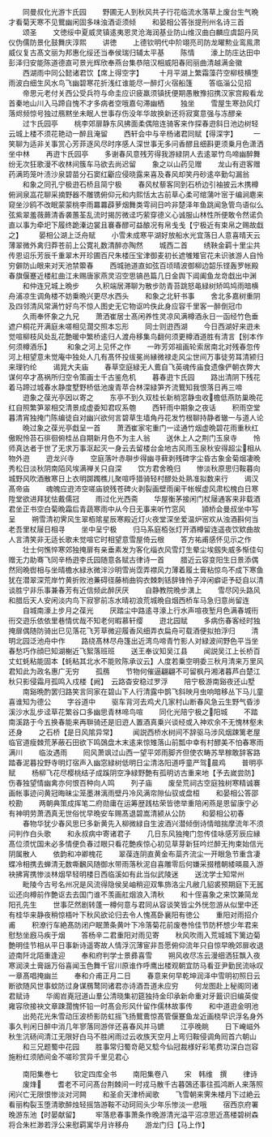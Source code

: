 <!-- { "loadSidebar": true } -->
　　同曼叔化光游卞氏园
　　野圃无人到秋风共子行花临流水落草上废台生气晩才看菊天寒不见鸎幽闲固多味浊酒讵须倾
　　和晏相公答张提刑州名诗三首
　　颂圣
　　文徳绥中夏威灵镇逺夷恩灵沧海润基业防山维汉曲白麟应虞韶丹凤仪伪儒防景化鼓舞庆淳熙
　　讲徳
　　上德钦明代中阶翊亮司防龙曜勲业鸾鳯肃威仪复古髙文丽为邦惠化绥还当奉侯瑞归辅太平基
　　陈情
　　濠上防庄达田中彭泽归安能陈道德直可景光辉欣奉燕台集恭陪汉相威阳春囘丽曲清越满金徽
　　西湖雨中同公懿诸君饮【席上得空字】
　　十月平湖上繁霜藻荇空柳枝横堕雨波白细生风水鸟飞幽碧寒花折浅红谁能尽一醉灯火宿船篷
　　答临淄公见招
　　帝思元老付关西公受兵符与命圭应识疲羸须镇抚便期愚散豫招携汉家宫殿看龙首秦地山川入马蹄自愧不才多病者空哦嘉句滞幽栖
　　独坐
　　雪屋生寒劲风灯落烬频惊号独过鴈黙坐未眠人世事存伤没年华故换新还将寂寞意强与冻醪亲
　　过卞氏园亭
　　桃李郊扉静东风拂面柔偶陪连骑客来作探春逰斜日池边树轻云城上楼不须花艳动一醉且淹留
　　西轩会中与辛杨诸君同赋【得深字】
　　一笑聊为适非关事赏心芳菲逐风尽时序感人深世事无多问香醪且细斟更须乗月色潇洒坐中林
　　再逰卞氏园亭
　　多谢春风意残芳得我游緑阴人去逺翠竹鸟啼幽醉舞纷无次狂歌漫不收林间簇车马欲去尚迟留
　　象之以山药见赠
　　龙山有逰客赠药满筠笼叶渍沙泉碧苗分石窦红斸应侵晓露来喜及春风却笑丹砂逺卒勤勾漏翁
　　和象之同孔宁极逰石桥且简宁极
　　春风杖藜客同到石桥边引袖披云木携樽俯涧泉嵓花聊采摘野器不雕镌俯仰元和内熙恬太古前草心柔可绾蒲叶宻于编涧麀来窥坐沙鸥不改眠蒙蒙桃李雨羃羃薜萝烟舞类雩祠日吟非楚泽年鱼跳闻急管鸟语似么弦紫翠羞薇蕨清香袭蕙荃乱流时揭厉微迳巧萦穿德义心诚服山林性所便敢令然诺负直以事为牵圯下履终跪溱边裳且褰春醪可益酿况有帛戋戋【宁极近有束帛之赐故戱之】
　　晏相公湖上泛舟赋
　　小雪未成寒平湖好放船水光宜落日人意喜晴天云薄翠微外禽归莽苍前上公寛礼数清醉亦陶然
　　城西二首
　　绣鞅金羁十里尘共传恩诏乐芳辰千重翠木开珍圃百尺朱楼压宝津御麦初长遮雊雉官花未识骇游人自怜穷僻防山眼来对天池禁籞春
　　西城驰道直如弦百顷晴波御柳边韶乐铿轰罗帐殿春旗偃蹇近楼舡曲江未赐唐家燕灵沼空思镐邑篇几日金舆下阊阖鱼龙竒戱出中渊
　　和仲连兄城上晩步
　　久积端居滞聊为散步防青苔跳怒黾緑树矫鸣鸠雨暗横舟浦凉生调角楼不妨乗晩兴更尽水西头
　　和象之北轩书事
　　舍北多嘉树重阴及四邻清风常满竹好鸟不惊人图史无它物讴吟佚此身应容千里客一醉倒冠巾
　　久雨奉怀象之九兄
　　萧洒崔居士髙闲养性灵凉风满樽酒永日一函经竹色垂遮户桐花开满庭未嗟相见濶交照本忘形
　　同士则逰西湖
　　今日西湖好来逰未觉喧柳枝风处乱花艶暖中繁桥逺归人渡舟移集鸟翻何须更樽酒道胜有清言【别本作何须樽酒乐】
　　和象之河上见怀之作
　　一昨芳郊祖画轮索居南北对残春忽传河上相望意未觉庵中独处人几有髙怀投绂冕尚縁微禄走风尘世间万事徒劳耳清颍归来理钓纶
　　谒晁大夫庙
　　春草空庭緑无人鷰自飞英魂传庙食遗像俨朝衣弊大谋何卒才髙祸所归空令策画士千古鉴危机
　　暮春逰卞氏园
　　路出清阴下残花着马蹄过城春水静度墅野桥低池废青苹合林深緑笋齐流鸎知我恨落日再三啼
　　逰象之葆光亭因以寄之
　　东亭不到久双桂长新梢窓静虫收檐低燕防巢晩花红自照繁笋翠相交清景成虚委知君叹系匏
　　西轩雨中期象之夜话
　　积雨空堂暮清宵独掩门陈编徒自对幽兴欲何言碧草生墙角丹花发竹根聊持静者辙一与道人论
　　晩过象之葆光亭戱呈一首
　　萧洒崔家宅重门一迳通竹烟虚晩碧花雨重秋红傲睨怜苔石徘徊俯桂丛自期新月色不为主人翁
　　送休上人之荆门玉泉寺
　　怜师真达者于世了无求万事沤起灭一身云去留楼台金地古风雨玉泉秋安得超尘相从物外逰
　　逰龙兴寺
　　空庭落叶赤聨步得幽寻藓剥残碑字尘昏古象金菊烟凄晩秀松日淡秋阴南陌风埃满禅关只自深
　　饮方君舍晩归
　　惨淡秋原思归鞍暮向城野风吹酒散寒日上衣明踯躅樵儿聚喧呼猎骑轻村醪处处熟准拟数来行
　　谒汉髙帝庙
　　魂魄应逰沛空嗟庙貌残苍碑火剥裂画壁雨阑干帐幙虚风肃松槐白日寒陞堂欲进拜犹怯戴儒冠
　　雨过化光西斋
　　华屋衡茅接闲门杖屦通客来非载酒君坐正书空白菊晩霜后青蔬寒雨中从今日无事来听竹窓风
　　頴桥会曼叔坐中写呈
　　朔雪清初霁风生翠栢隂星辰寒殿近灯火夜堂深坐爱温炉宻欢从浊酒斟何当老吾里杖屦日相寻
　　坐中呈宁极
　　归马系庭栢张灯开酒樽留连遥夜饮欵曲故人言清笑非无适长歌未觉喧它时相望意雪屋倚云根
　　答方祐甫感怀见示之作
　　壮士何憔悴寒郊独掩扉有亲垂素发为客化缁衣风雪灯生晕尘埃劔失威多惭佳句赠无力助骞飞同辛杨逰李氏园随意各赋古律诗一首
　　腊近云容变阳生日景添偶然囘晩辔相与坐晴檐水緑氷微泮沙明雪尚霑弄襟风力薄着履土膏粘惊鸟不成下寒鱼犹在潜翠深荒岸竹黄折败池蒹碍径藤梢曲钩衣棘刺铦辞锋怜子淬闲癖讵予砭自以清谈胜宁非乐事兼春芳有近信频此醉厌厌
　　自静教院晩步潩上
　　雪尽冈头路风和腊后天人安闲淡内鸟下寂寥前冻水晴初浪荒城晩自烟西桥车马急归意尚留连
　　自城南濠上步月之葆光
　　厌踏尘中路逺寻濠上行水声喧夜堑月色满春城衎衎交逰乐依依里巷情优哉不知老何暇慕轩缨
　　逰北园赋
　　多病伤春客经时独掩扉偶随防骑出巳见落花飞芳草微迎履香风细弄衣扁舟可载酒便拟拍浮归
　　清明北园泛池舟中作
　　路绕髙林尽舟篷出近湾鸟啼青竹影人对緑波间野色平当坐春愁巧作顔巳知湖榭近飞絮落班班
　　送王奉议知吴江县
　　闻説吴江上长桥百丈虹蚝粘能固本【蚝粘其北水不能败陈承议云】人度若乗空明委三秋月清来万里风君知此为政名惠广无穷
　　孤鴈
　　节物何催逼翩翩不可留枫丹湘渚暮芦白楚江秋只影侵霜月孤鸣入戍楼【阙】　云路杳安稳过罗浮
　　陪宁极游南谿夜还山墅
　　南谿晩酌罢归路笑言同家在碧山下人行清露中鹊飞斜映月虫响暗移丛下马儿童喜谁知为德公
　　字谷道中
　　驱车背河去鸡犬几家村山断春风急云生野气昏涉溪沙水乱步迳草花繁谷口多幽思青林啼鸟喧
　　同化光陪宁极之阳城
　　不踏南溪路于今五换春能来再聨骑还是旧逰人置酒真乗兴谈经或入神欢余不无愧林壑未还身
　　之石桥【是日风隂异常】
　　闻説西桥水树间不辞驱马涉风烟踈篱老屋临官道瘦棘荒茅蔽石田欲下鸣鵶盘木末逺来惊雉落山前瓢中幸有村醪美不怕春寒雨满川
　　临汝遇雨
　　囘风萧飒过山西一望平郊雨脚齐但使农畴苏旱稼敢辞客路踏春泥暮投野寺明灯宿声入幽窓緑树低明日尘清洛阳道呼童严驾晨鸡
　　普明亭赋
　　杨柳飞花尽樱桃结子成蹊阴空净緑野艶有孤明访古重来地【予去嵗尝防】伤春独望情幽禽亦何恨百种向人鸣
　　列子庙
　　废垒荒祠古空庭独树寒精诚褰画帐事迹问黄冠晦昧尘笼墨淋漓雨壁丹冷风满帘隙仙驭或盘桓
　　和晏相公答邵校勘
　　两朝典策成挥笔二府勋庸在运筹歴践枯荣皆徳举重陪闲燕是恩留康宁必有神明劳萧洒真无世俗忧早晩安车赐髙退碧嵩清颍从公防
　　和晏相公初春
　　春物华犹少春风思巳多新黄先入柳微緑自生波酒兴潜倾倒诗情暗揣摩流年不须问判作白头歌
　　和永叔病中寄诸君子
　　几日东风独掩门忽传佳咏感芳辰应縁髙位须忧国未必多情便负春过眼只看花艶疾惊心初见草芽新狂吟烂醉无拘束始信光阴属散人
　　依韵和冲卿槐花
　　翠葆连阴直黄金布蘂齐流尘一开眼急节重含凄蝶冷相携去蝉清无数嘶飜风随御水带雨落秋泥自喜雕零后何嫌采掇稽朝緌暎晨入游袂拂宵携惨淡林烟早轻明楼日西临溪如有此当似武陵迷
　　送沈学士知常州
　　毗陵今古号名州况是风流得隐侯吴岫稍迎双隼斾洛尘凡敝几貂裘预期庭下无嚚讼还向樽前作艶讴去去国门谁不羡画舡烟浪入清秋
　　和十侄喜象之来饮兼简龙阳孔先生
　　世事茫然剧转蓬一樽何意与君同从容谈笑皆尘外恍忽游从似里中还有桂华来静夜稍惊梧叶下秋风欲论归去令人愧髙卧襄阳有徳公
　　重阳对雨招介甫
　　积潦行车絶髙防闭户眠萧条黄叶下冷落菊花前废巻怜佳节防杯想少年君来慰愁坐廐马疾于烟
　　答杨辛二君重阳对雨见寄
　　秋风吹雨入荒城城下篱边菊艶明佳节相从平日事新诗遥寄故人情浮沉薄宦非吾愿俯仰流年只自惊早晩郊扉收退迹南阡北陌重逢迎
　　奉和府判学士景彞喜雪
　　朔风收尽冻云漫细洒狂飘入夜寒润浃土膏謡万俗喜闻玉色舞千官川原谁作呼鹰出楼观朝宜防马看亚尹勤民流咏叹一章髙唱掩幽兰
　　奉和介甫正月二日
　　春意来何早乾坤润泽中雪明初照日云断欲随风世事蚊防过身谋鴈鹜同诸君亦诗酒吾道未应穷
　　何龙图赴上秘阁同诸君赋诗
　　华阁岧嶤冠道山羣公清晓集初筵独持金印承新命重对牙籖识旧编英俊雍容欣接袂文章踈濶愧怀铅一时髙会形风什留作儒林故事传
　　和中道逰金明池
　　出苑花光朱雪动压波桥影防虹摇飞扬鸎鷰惊髙管偃蹇鱼龙近画桡早识浮名身外事久判闲日醉中消几年寥落同游伴还喜春风并马镳
　　江亭晚眺
　　日下崦嵫外秋生沆砀间清江无限好白马不胜闲雨过云收族天空月上弯归鞍侵调角囘首六朝山
　　和三兄题蜀中花园
　　胜事常归蜀竒葩又騐今仙冠裁様好彩笔费功深白岂容施粉红须陋间金不嗟珍赏异千里见君心








　　南阳集巻七
　　钦定四库全书
　　南阳集卷八
　　宋　韩维　撰
　　律诗
　　废烽
　　耆老不可问髙台荆棘间一时戎马散千古暮鵶还事往孤鸿断人来落照闲兴亡无限恨惨淡对河闗
　　和圣俞天津桥闻歌
　　飞雪朝来霁朱楼月下过絶云看丽构裂玉堕清歌醉烛轻摇箔游鞍不动珂囘头少年乐惨淡一悲哦
　　宿西京府署晚游东池【时晏献留】
　　牢落悲春事萧条作晚游清光溢平沼凉思近髙楼碧树森将合朱栏渺若浮公来慰羁寓华月许移舟
　　游龙门归【马上作】
